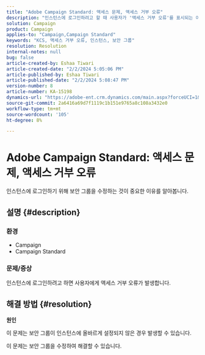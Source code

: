 ```yaml
---
title: "Adobe Campaign Standard: 액세스 문제, 액세스 거부 오류"
description: "인스턴스에 로그인하려고 할 때 사용자가 '액세스 거부 오류'를 표시되는 이유를 알아봅니다."
solution: Campaign
product: Campaign
applies-to: "Campaign,Campaign Standard"
keywords: "KCS, 액세스 거부 오류, 인스턴스, 보안 그룹"
resolution: Resolution
internal-notes: null
bug: false
article-created-by: Eshaa Tiwari
article-created-date: "2/2/2024 5:05:06 PM"
article-published-by: Eshaa Tiwari
article-published-date: "2/2/2024 5:08:47 PM"
version-number: 8
article-number: KA-15198
dynamics-url: "https://adobe-ent.crm.dynamics.com/main.aspx?forceUCI=1&pagetype=entityrecord&etn=knowledgearticle&id=d983e134-edc1-ee11-9079-6045bd006268"
source-git-commit: 2a6416a69d7f1119c1b151e9765a8c108a3432e0
workflow-type: tm+mt
source-wordcount: '105'
ht-degree: 8%

---
```


# Adobe Campaign Standard: 액세스 문제, 액세스 거부 오류


인스턴스에 로그인하기 위해 보안 그룹을 수정하는 것이 중요한 이유를 알아봅니다.

## 설명 {#description}


### <b>환경</b>

- Campaign
- Campaign Standard


### <b>문제/증상</b>

인스턴스에 로그인하려고 하면 사용자에게 액세스 거부 오류가 발생합니다.


## 해결 방법 {#resolution}




<b>원인</b>

이 문제는 보안 그룹이 인스턴스에 올바르게 설정되지 않은 경우 발생할 수 있습니다.



이 문제는 보안 그룹을 수정하여 해결할 수 있습니다.
